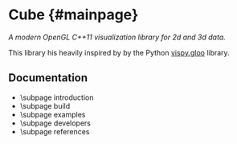 
Cube {#mainpage}
====

*A modern OpenGL C++11 visualization library for 2d and 3d data.*

This library his heavily inspired by by the Python [vispy.gloo](http://vispy.org/) library.

Documentation
-------------

- \subpage introduction
- \subpage build
- \subpage examples
- \subpage developers
- \subpage references

